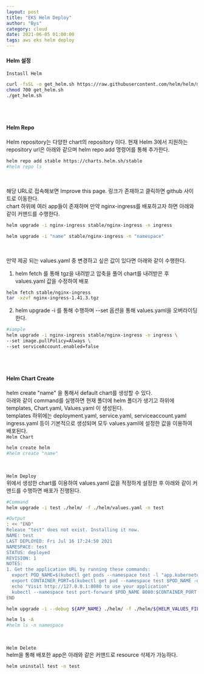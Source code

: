 ```yaml
---
layout: post
title: "EKS Helm Deploy"
author: "Bys"
category: cloud
date: 2021-06-05 01:00:00
tags: aws eks helm deploy
---
```


#### Helm 설정  
`Instasll Helm`
```bash
curl -fsSL -o get_helm.sh https://raw.githubusercontent.com/helm/helm/master/scripts/get-helm-3
chmod 700 get_helm.sh
./get_helm.sh
```
<br><br>

#### Helm Repo  
Helm repository는 다양한 chart의 repository 이다. 
현재 Helm 3에서 지원하는 repository url은 아래와 같으며 helm repo add 명령어를 통해 추가한다.  
```bash
helm repo add stable https://charts.helm.sh/stable
#helm repo ls
```
<br>

해당 URL로 접속해보면 Improve this page. 링크가 존재하고 클릭하면 github 사이트로 이동한다.  
chart 하위에 여러 app들이 존재하며 만약 nginx-ingress를 배포하고자 하면 아래와 같이 커맨드를 수행한다.  
```bash
helm upgrade -i nginx-ingress stable/nginx-ingress -n ingress
```

```bash
helm upgrade -i "name" stable/nginx-ingress -n "namespace"
```
<br>

만약 제공 되는 values.yaml 중 변경하고 싶은 값이 있다면 아래와 같이 수행한다.  
1. helm fetch 를 통해 tgz을 내려받고 압축을 풀어 chart를 내려받은 후 values.yaml 값을 수정하여 배포  
```bash
helm fetch stable/nginx-ingress
tar -xzvf nginx-ingress-1.41.3.tgz
```

2. helm upgrade -i 를 통해 수행하며 --set 옵션을 통해 values.yaml을 오버라이딩 한다.  
```bash
#sample
helm upgrade -i nginx-ingress stable/nginx-ingress -n ingress \
--set image.pullPolicy=Always \
--set serviceAccount.enabled=false
```

<br><br>

#### Helm Chart Create  
helm create "name" 을 통해서 default chart를 생성할 수 있다.  
아래와 같이 command를 실행하면 현재 폴더에 helm 폴더가 생기고 하위에 templates, Chart.yaml, Values.yaml 이 생성된다.  
templates 하위에는 deployment.yaml, service.yaml, serviceaccount.yaml ingress.yaml 등이 기본적으로 생성되며 모두 values.yaml에 설정한 값을 이용하여 배포된다.  
`Helm Chart`  
```bash
helm create helm
#helm create "name"
```
<br>

`Helm Deploy`  
위에서 생성한 chart를 이용하여 values.yaml 값을 적정하게 설정한 후 아래와 같이 커맨드를 수행하면 배포가 진행된다.  

```bash
#Command
helm upgrade -i test ./helm/ -f ./helm/values.yaml -n test

#Output
: << "END"
Release "test" does not exist. Installing it now.
NAME: test
LAST DEPLOYED: Fri Jul 16 17:24:50 2021
NAMESPACE: test
STATUS: deployed
REVISION: 1
NOTES:
1. Get the application URL by running these commands:
  export POD_NAME=$(kubectl get pods --namespace test -l "app.kubernetes.io/name=helm,app.kubernetes.io/instance=test" -o jsonpath="{.items[0].metadata.name}")
  export CONTAINER_PORT=$(kubectl get pod --namespace test $POD_NAME -o jsonpath="{.spec.containers[0].ports[0].containerPort}")
  echo "Visit http://127.0.0.1:8080 to use your application"
  kubectl --namespace test port-forward $POD_NAME 8080:$CONTAINER_PORT
END
```

```bash
helm upgrade -i --debug ${APP_NAME} ./helm/ -f ./helm/${HELM_VALUES_FILE} -n ${APPLICATION_NS}

helm ls -A
#helm ls -n namespace
```
<br>

`Helm Delete`  
helm을 통해 배포한 app은 아래와 같은 커맨드로 resource 삭제가 가능하다.  
```bash
helm uninstall test -n test
```


<br><br>
